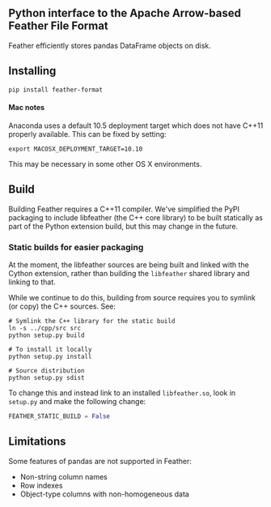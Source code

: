 ## Python interface to the Apache Arrow-based Feather File Format

Feather efficiently stores pandas DataFrame objects on disk.

## Installing

```shell
pip install feather-format
```

#### Mac notes

Anaconda uses a default 10.5 deployment target which does not have C++11
properly available. This can be fixed by setting:

```
export MACOSX_DEPLOYMENT_TARGET=10.10
```

This may be necessary in some other OS X environments.

## Build

Building Feather requires a C++11 compiler. We've simplified the PyPI packaging
to include libfeather (the C++ core library) to be built statically as part of
the Python extension build, but this may change in the future.

### Static builds for easier packaging

At the moment, the libfeather sources are being built and linked with the
Cython extension, rather than building the `libfeather` shared library and
linking to that.

While we continue to do this, building from source requires you to symlink (or
copy) the C++ sources. See:

```shell
# Symlink the C++ library for the static build
ln -s ../cpp/src src
python setup.py build

# To install it locally
python setup.py install

# Source distribution
python setup.py sdist
```

To change this and instead link to an installed `libfeather.so`, look in
`setup.py` and make the following change:

```python
FEATHER_STATIC_BUILD = False
```

## Limitations

Some features of pandas are not supported in Feather:

* Non-string column names
* Row indexes
* Object-type columns with non-homogeneous data
